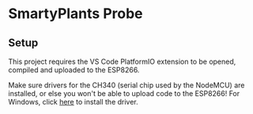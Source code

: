 # SmartyPlants Probe

## Setup

This project requires the VS Code PlatformIO extension to be opened, compiled and uploaded to the ESP8266.

Make sure drivers for the CH340 (serial chip used by the NodeMCU) are installed, or else you won't be able to upload code to the ESP8266! For Windows, click [here](https://cdn.sparkfun.com/assets/learn_tutorials/8/4/4/CH341SER.EXE) to install the driver.
